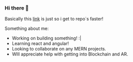 ### Hi there 👋

Basically this <a href="https://github.com/Samcanes?tab=repositories">link</a> is just so i get to repo`s faster!

Something about me:

- Working on building something! :|
- Learning react and angular!
- Looking to collaborate on any MERN projects.
- WIll appreciate help with getting into Blockchain and AR.

